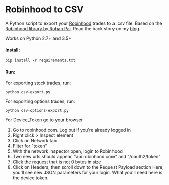 # Robinhood to CSV

A Python script to export your [Robinhood](https://www.robinhood.com) trades to a .csv file. Based on the [Robinhood library by Rohan Pai](https://github.com/Jamonek/Robinhood). Read the back story on my [blog](http://www.onlineaspect.com/2015/12/17/export-robinhood-investments-to-csv).

Works on Python 2.7+ and 3.5+

#### Install:

`pip install -r requirements.txt`

#### Run:

For exporting stock trades, run:

`python csv-export.py`

For exporting options trades, run:

`python csv-options-export.py`

For Device_Token go to your browser

1. Go to robinhood.com. Log out if you're already logged in
2. Right click > Inspect element
3. Click on Network tab
4. Filter for "token"
5. With the network inspector open, login to Robinhood
6. Two new urls should appear, "api.robinhood.com" and "/oauth2/token"
7. Click the request that is not 0 bytes in size
8. Click on Headers, then scroll down to the Request Payload section
   Here, you'll see new JSON parameters for your login. What you'll need here is the device token.

